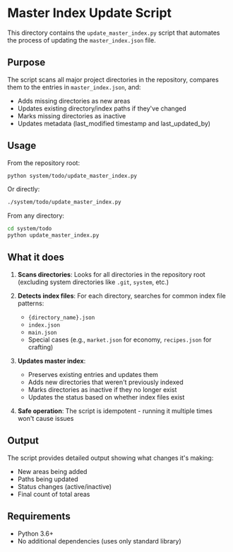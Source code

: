 # Master Index Update Script

This directory contains the `update_master_index.py` script that automates the process of updating the `master_index.json` file.

## Purpose

The script scans all major project directories in the repository, compares them to the entries in `master_index.json`, and:
- Adds missing directories as new areas
- Updates existing directory/index paths if they've changed  
- Marks missing directories as inactive
- Updates metadata (last_modified timestamp and last_updated_by)

## Usage

From the repository root:
```bash
python system/todo/update_master_index.py
```

Or directly:
```bash
./system/todo/update_master_index.py
```

From any directory:
```bash
cd system/todo
python update_master_index.py
```

## What it does

1. **Scans directories**: Looks for all directories in the repository root (excluding system directories like `.git`, `system`, etc.)

2. **Detects index files**: For each directory, searches for common index file patterns:
   - `{directory_name}.json`
   - `index.json` 
   - `main.json`
   - Special cases (e.g., `market.json` for economy, `recipes.json` for crafting)

3. **Updates master index**: 
   - Preserves existing entries and updates them
   - Adds new directories that weren't previously indexed
   - Marks directories as inactive if they no longer exist
   - Updates the status based on whether index files exist

4. **Safe operation**: The script is idempotent - running it multiple times won't cause issues

## Output

The script provides detailed output showing what changes it's making:
- New areas being added
- Paths being updated
- Status changes (active/inactive)
- Final count of total areas

## Requirements

- Python 3.6+
- No additional dependencies (uses only standard library)